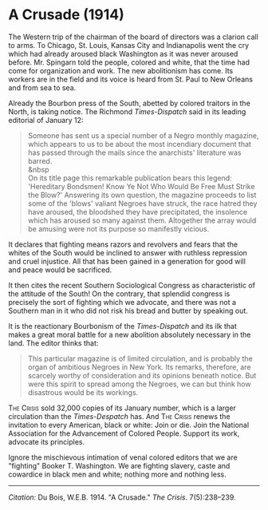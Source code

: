 <!--
title:   A Crusade
author:  Du Bois, W.E.B.
journal: The Crisis
year:    1914
volume:  7
issue:   5
pages:   238-239
-->

# A Crusade (1914)

The Western trip of the chairman of the board of directors was a clarion
call to arms. To Chicago, St. Louis, Kansas City and Indianapolis went
the cry which had already aroused black Washington as it was never
aroused before. Mr. Spingarn told the people, colored and white, that
the time had come for organization and work. The new abolitionism has
come. Its workers are in the field and its voice is heard from St. Paul
to New Orleans and from sea to sea.

Already the Bourbon press of the South, abetted by colored traitors in
the North, is taking notice. The Richmond *Times-Dispatch* said in its
leading editorial of January 12:

> Someone has sent us a special number of a Negro monthly magazine, which
appears to us to be about the most incendiary document that has passed
through the mails since the anarchists' literature was barred.    
> &nbsp    
> On its title page this remarkable publication bears this legend:
'Hereditary Bondsmen! Know Ye Not Who Would Be Free Must Strike the
Blow?' Answering its own question, the magazine proceeds to list some of
the 'blows' valiant Negroes have struck, the race hatred they have
aroused, the bloodshed they have precipitated, the insolence which has
aroused so many against them. Altogether the array would be amusing were
not its purpose so manifestly vicious.

It declares that fighting means razors and revolvers and fears that the
whites of the South would be inclined to answer with ruthless repression
and cruel injustice. All that has been gained in a generation for good
will and peace would be sacrificed.

It then cites the recent Southern Sociological Congress as
characteristic of the attitude of the South! On the contrary, that
splendid congress is precisely the sort of fighting which we advocate,
and there was not a Southern man in it who did not risk his bread and
butter by speaking out.

It is the reactionary Bourbonism of the *Times-Dispatch* and its ilk
that makes a great moral battle for a new abolition absolutely necessary
in the land. The editor thinks that:

> This particular magazine is of limited circulation, and is probably the
organ of ambitious Negroes in New York. Its remarks, therefore, are
scarcely worthy of consideration and its opinions beneath notice. But
were this spirit to spread among the Negroes, we can but think how
disastrous would be its workings.

<span style="font-variant:small-caps;">The Crisis</span> sold 32,000 copies of its January number, which is a larger circulation than the *Times-Despatch* has. And <span style="font-variant:small-caps;">The Crisis</span> renews the invitation to every American, black or white: Join or die. Join the National Association for the Advancement of Colored People. Support its work, advocate its principles.

Ignore the mischievous intimation of venal colored editors that we are
"fighting" Booker T. Washington. We are fighting slavery, caste and cowardice in black men and white; nothing more and nothing less.

______________
*Citation:* Du Bois, W.E.B. 1914. "A Crusade." *The Crisis*. 7(5):238&ndash;239.